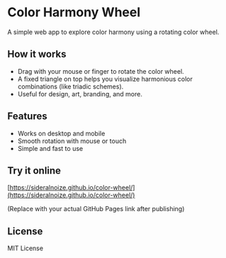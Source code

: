 # Color Harmony Wheel

A simple web app to explore color harmony using a rotating color wheel.

## How it works

- Drag with your mouse or finger to rotate the color wheel.
- A fixed triangle on top helps you visualize harmonious color combinations (like triadic schemes).
- Useful for design, art, branding, and more.

## Features

- Works on desktop and mobile
- Smooth rotation with mouse or touch
- Simple and fast to use

## Try it online

[https://sideralnoize.github.io/color-wheel/](https://sideralnoize.github.io/color-wheel/)

(Replace with your actual GitHub Pages link after publishing)


## License

MIT License